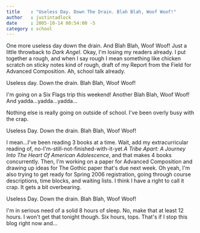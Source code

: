 ```yaml
---
title    : "Useless Day. Down The Drain. Blah Blah, Woof Woof!"
author   : justintadlock
date     : 2005-10-14 00:54:00 -5
category : school
---
```


One more useless day down the drain.  And Blah Blah, Woof Woof!  Just a little throwback to <i> Dark Angel</i>.  Okay, I'm losing my readers already.  I put together a rough, and when I say rough I mean something like chicken scratch on sticky notes kind of rough, draft of my Report from the Field for Advanced Composition.  Ah, school talk already.

Useless day.
Down the drain.
Blah Blah, Woof Woof!

I'm going on a Six Flags trip this weekend!  Another Blah Blah, Woof Woof!  And yadda...yadda...yadda...

Nothing else is really going on outside of school.  I've been overly busy with the crap.

Useless Day.
Down the drain.
Blah Blah, Woof Woof!

I mean...I've been reading 3 books at a time.  Wait, add my extracurricular reading of, no-I'm-still-not-finished-with-it-yet <i> A Tribe Apart:  A Journey Into The Heart Of American Adolescence</i>, and that makes 4 books concurrently.  Then, I'm working on a paper for Advanced Composition and drawing up ideas for The Gothic paper that's due next week.  Oh yeah, I'm also trying to get ready for Spring 2006 registration, going through course descriptions, time blocks, and waiting lists.  I think I have a right to call it crap.  It gets a bit overbearing.

Useless Day.
Down the drain.
Blah Blah, Woof Woof!

I'm in serious need of a solid 8 hours of sleep.  No, make that at least 12 hours.  I won't get that tonight though.  Six hours, tops.  That's if I stop this blog right now and...
